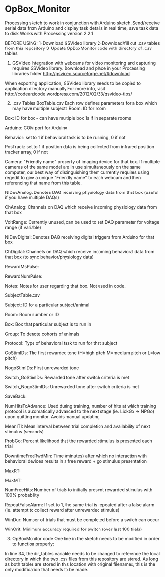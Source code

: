 # OpBox_Monitor
Processing sketch to work in conjunction with Arduino sketch. 
Send/receive serial data from Arduino and display task details in real time, save task data to disk
Works with Processing version 2.2.1

BEFORE USING:
1-Download GSVideo library
2-Download/fill out .csv tables from this repository
3-Update OpBoxMonitor code with directory of .csv tables


1) GSVideo
Integration with webcams for video monitoring and capturing requires GSVideo library.
Download and place in your Processing libraries folder
http://gsvideo.sourceforge.net/#download

When exporting application, GSVideo library needs to be copied to application directory manually
For more info, visit http://codeanticode.wordpress.com/2012/02/23/gsvideo-tips/

2) .csv Tables
BoxTable.csv
Each row defines parameters for a box which may have multiple subjects
Room: ID for room

Box: ID for box - can have multiple box 1s if in separate rooms

Arduino: COM port for Arduino

Behavior: set to 1 if behavioral task is to be running, 0 if not

PosTrack: set to 1 if position data is being collected from infrared position tracker array, 0 if not

Camera: "Friendly name" property of imaging device for that box. If multiple cameras of the same model are in use simultaneously on the same computer, our best way of distinguishing them currently requires using regedit to give a unique "Friendly name" to each webcam and then referencing that name from this table.

NIDevAnalog: Denotes DAQ receiving physiology data from that box (useful if you have multiple DAQs)

ChAnalog: Channels on DAQ which receive incoming physiology data from that box

VoltRange: Currently unused, can be used to set DAQ parameter for voltage range (if variable)

NIDevDigital: Denotes DAQ receiving digital triggers from Arduino for that box

ChDigital: Channels on DAQ which receive incoming behavioral data from that box (to sync behavior/physiology data)

RewardMsPulse:

RewardNumPulse:

Notes: Notes for user regarding that box. Not used in code.

SubjectTable.csv

Subject: ID for a particular subject/animal

Room: Room number or ID

Box: Box that particular subject is to run in

Group: To denote cohorts of animals

Protocol: Type of behavioral task to run for that subject	

GoStimIDs: The first rewarded tone (H=high pitch M=medium pitch or L=low pitch)

NogoStimIDs: First unrewarded tone

Switch_GoStimIDs: Rewarded tone after switch criteria is met

Switch_NogoStimIDs: Unrewarded tone after switch criteria is met

SaveBack: 

NumHitsToAdvance: Used during training, number of hits at which training protocol is automatically advanced to the next stage (ie. LickGo -> NPGo) upon quitting monitor. Avoids manual updating.

MeanITI: Mean interval between trial completion and availability of next stimulus (seconds)

ProbGo: Percent likelihood that the rewarded stimulus is presented each trial

DowntimeFreeRwdMin: Time (minutes) after which no interaction with behavioral devices results in a free reward + go stimulus presentation

MaxRT:

MaxMT:

NumFreeHits: Number of trials to initially present rewarded stimulus with 100% probability

RepeatFalseAlarm: If set to 1, the same trial is repeated after a false alarm (ie. attempt to collect reward after unrewarded stimulus)

WinDur: Number of trials that must be completed before a switch can occur

WinCrit: Minimum accuracy required for switch (over last 100 trials)

3) OpBoxMonitor code
One line in the sketch needs to be modified in order to function properly:

In line 34, the dir_tables variable needs to be changed to reference the local directory in which the two .csv files from this repository are stored. As long as both tables are stored in this location with original filenames, this is the only modification that needs to be made.
